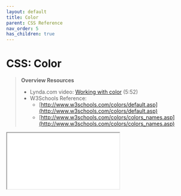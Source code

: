 ```yaml
---
layout: default
title: Color
parent: CSS Reference
nav_order: 5
has_children: true
---
```


# CSS: Color

> **Overview Resources**
>
> * Lynda.com video: [Working with color](https://www.lynda.com/CSS-tutorials/Working-color/417645/484790-4.html) (5:52)
> * W3Schools Reference:
>   * [http://www.w3schools.com/colors/default.asp](http://www.w3schools.com/colors/default.asp)
>   * [http://www.w3schools.com/colors/colors_names.asp](http://www.w3schools.com/colors/colors_names.asp)

<iframe src="//codepen.io/vanwars/embed/BzWQPL/?theme-id=18654&default-tab=html,result" allowfullscreen="true" class="codepen-frame"></iframe>
